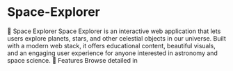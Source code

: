 # Space-Explorer
🌌 Space Explorer Space Explorer is an interactive web application that lets users explore planets, stars, and other celestial objects in our universe. Built with a modern web stack, it offers educational content, beautiful visuals, and an engaging user experience for anyone interested in astronomy and space science.  🚀 Features Browse detailed in
